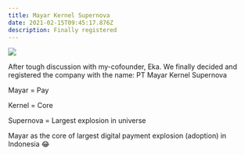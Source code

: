 ```yaml
---
title: Mayar Kernel Supernova
date: 2021-02-15T09:45:17.876Z
description: Finally registered
---
```



![](img/screen-shot-2021-03-10-at-11.56.08-pm.png)

After tough discussion with my-cofounder, Eka. We finally decided and registered the company with the name: PT Mayar Kernel Supernova



Mayar = Pay 

Kernel = Core

Supernova = Largest explosion in universe



Mayar as the core of largest digital payment explosion (adoption) in Indonesia 😂
